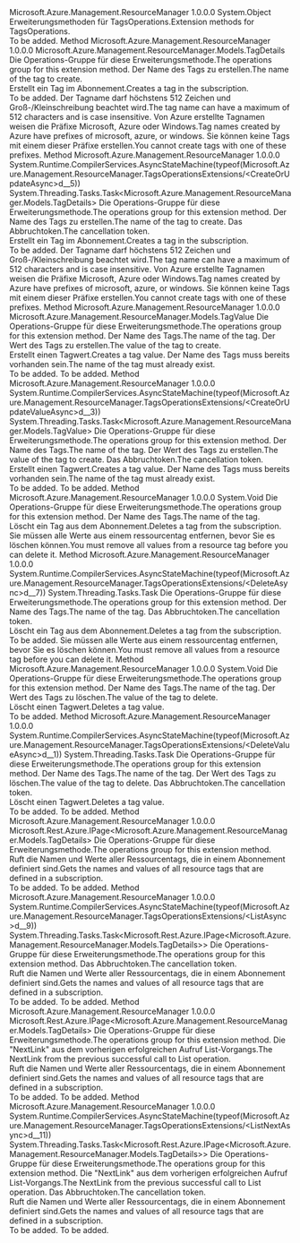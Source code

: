 <Type Name="TagsOperationsExtensions" FullName="Microsoft.Azure.Management.ResourceManager.TagsOperationsExtensions">
  <TypeSignature Language="C#" Value="public static class TagsOperationsExtensions" />
  <TypeSignature Language="ILAsm" Value=".class public auto ansi abstract sealed beforefieldinit TagsOperationsExtensions extends System.Object" />
  <TypeSignature Language="DocId" Value="T:Microsoft.Azure.Management.ResourceManager.TagsOperationsExtensions" />
  <TypeSignature Language="VB.NET" Value="Public Module TagsOperationsExtensions" />
  <TypeSignature Language="F#" Value="type TagsOperationsExtensions = class" />
  <AssemblyInfo>
    <AssemblyName>Microsoft.Azure.Management.ResourceManager</AssemblyName>
    <AssemblyVersion>1.0.0.0</AssemblyVersion>
  </AssemblyInfo>
  <Base>
    <BaseTypeName>System.Object</BaseTypeName>
  </Base>
  <Interfaces />
  <Docs>
    <summary>
            <span data-ttu-id="b4443-101">Erweiterungsmethoden für TagsOperations.</span><span class="sxs-lookup"><span data-stu-id="b4443-101">Extension methods for TagsOperations.</span></span>
            </summary>
    <remarks>To be added.</remarks>
  </Docs>
  <Members>
    <Member MemberName="CreateOrUpdate">
      <MemberSignature Language="C#" Value="public static Microsoft.Azure.Management.ResourceManager.Models.TagDetails CreateOrUpdate (this Microsoft.Azure.Management.ResourceManager.ITagsOperations operations, string tagName);" />
      <MemberSignature Language="ILAsm" Value=".method public static hidebysig class Microsoft.Azure.Management.ResourceManager.Models.TagDetails CreateOrUpdate(class Microsoft.Azure.Management.ResourceManager.ITagsOperations operations, string tagName) cil managed" />
      <MemberSignature Language="DocId" Value="M:Microsoft.Azure.Management.ResourceManager.TagsOperationsExtensions.CreateOrUpdate(Microsoft.Azure.Management.ResourceManager.ITagsOperations,System.String)" />
      <MemberSignature Language="VB.NET" Value="&lt;Extension()&gt;&#xA;Public Function CreateOrUpdate (operations As ITagsOperations, tagName As String) As TagDetails" />
      <MemberSignature Language="F#" Value="static member CreateOrUpdate : Microsoft.Azure.Management.ResourceManager.ITagsOperations * string -&gt; Microsoft.Azure.Management.ResourceManager.Models.TagDetails" Usage="Microsoft.Azure.Management.ResourceManager.TagsOperationsExtensions.CreateOrUpdate (operations, tagName)" />
      <MemberType>Method</MemberType>
      <AssemblyInfo>
        <AssemblyName>Microsoft.Azure.Management.ResourceManager</AssemblyName>
        <AssemblyVersion>1.0.0.0</AssemblyVersion>
      </AssemblyInfo>
      <ReturnValue>
        <ReturnType>Microsoft.Azure.Management.ResourceManager.Models.TagDetails</ReturnType>
      </ReturnValue>
      <Parameters>
        <Parameter Name="operations" Type="Microsoft.Azure.Management.ResourceManager.ITagsOperations" RefType="this" />
        <Parameter Name="tagName" Type="System.String" />
      </Parameters>
      <Docs>
        <param name="operations">
            <span data-ttu-id="b4443-102">Die Operations-Gruppe für diese Erweiterungsmethode.</span><span class="sxs-lookup"><span data-stu-id="b4443-102">The operations group for this extension method.</span></span>
            </param>
        <param name="tagName">
            <span data-ttu-id="b4443-103">Der Name des Tags zu erstellen.</span><span class="sxs-lookup"><span data-stu-id="b4443-103">The name of the tag to create.</span></span>
            </param>
        <summary>
            <span data-ttu-id="b4443-104">Erstellt ein Tag im Abonnement.</span><span class="sxs-lookup"><span data-stu-id="b4443-104">Creates a tag in the subscription.</span></span>
            </summary>
        <returns>To be added.</returns>
        <remarks>
            <span data-ttu-id="b4443-105">Der Tagname darf höchstens 512 Zeichen und Groß-/Kleinschreibung beachtet wird.</span><span class="sxs-lookup"><span data-stu-id="b4443-105">The tag name can have a maximum of 512 characters and is case insensitive.</span></span>
            <span data-ttu-id="b4443-106">Von Azure erstellte Tagnamen weisen die Präfixe Microsoft, Azure oder Windows.</span><span class="sxs-lookup"><span data-stu-id="b4443-106">Tag names created by Azure have prefixes of microsoft, azure, or windows.</span></span>
            <span data-ttu-id="b4443-107">Sie können keine Tags mit einem dieser Präfixe erstellen.</span><span class="sxs-lookup"><span data-stu-id="b4443-107">You cannot create tags with one of these prefixes.</span></span>
            </remarks>
      </Docs>
    </Member>
    <Member MemberName="CreateOrUpdateAsync">
      <MemberSignature Language="C#" Value="public static System.Threading.Tasks.Task&lt;Microsoft.Azure.Management.ResourceManager.Models.TagDetails&gt; CreateOrUpdateAsync (this Microsoft.Azure.Management.ResourceManager.ITagsOperations operations, string tagName, System.Threading.CancellationToken cancellationToken = null);" />
      <MemberSignature Language="ILAsm" Value=".method public static hidebysig class System.Threading.Tasks.Task`1&lt;class Microsoft.Azure.Management.ResourceManager.Models.TagDetails&gt; CreateOrUpdateAsync(class Microsoft.Azure.Management.ResourceManager.ITagsOperations operations, string tagName, valuetype System.Threading.CancellationToken cancellationToken) cil managed" />
      <MemberSignature Language="DocId" Value="M:Microsoft.Azure.Management.ResourceManager.TagsOperationsExtensions.CreateOrUpdateAsync(Microsoft.Azure.Management.ResourceManager.ITagsOperations,System.String,System.Threading.CancellationToken)" />
      <MemberSignature Language="F#" Value="static member CreateOrUpdateAsync : Microsoft.Azure.Management.ResourceManager.ITagsOperations * string * System.Threading.CancellationToken -&gt; System.Threading.Tasks.Task&lt;Microsoft.Azure.Management.ResourceManager.Models.TagDetails&gt;" Usage="Microsoft.Azure.Management.ResourceManager.TagsOperationsExtensions.CreateOrUpdateAsync (operations, tagName, cancellationToken)" />
      <MemberType>Method</MemberType>
      <AssemblyInfo>
        <AssemblyName>Microsoft.Azure.Management.ResourceManager</AssemblyName>
        <AssemblyVersion>1.0.0.0</AssemblyVersion>
      </AssemblyInfo>
      <Attributes>
        <Attribute>
          <AttributeName>System.Runtime.CompilerServices.AsyncStateMachine(typeof(Microsoft.Azure.Management.ResourceManager.TagsOperationsExtensions/&lt;CreateOrUpdateAsync&gt;d__5))</AttributeName>
        </Attribute>
      </Attributes>
      <ReturnValue>
        <ReturnType>System.Threading.Tasks.Task&lt;Microsoft.Azure.Management.ResourceManager.Models.TagDetails&gt;</ReturnType>
      </ReturnValue>
      <Parameters>
        <Parameter Name="operations" Type="Microsoft.Azure.Management.ResourceManager.ITagsOperations" RefType="this" />
        <Parameter Name="tagName" Type="System.String" />
        <Parameter Name="cancellationToken" Type="System.Threading.CancellationToken" />
      </Parameters>
      <Docs>
        <param name="operations">
            <span data-ttu-id="b4443-108">Die Operations-Gruppe für diese Erweiterungsmethode.</span><span class="sxs-lookup"><span data-stu-id="b4443-108">The operations group for this extension method.</span></span>
            </param>
        <param name="tagName">
            <span data-ttu-id="b4443-109">Der Name des Tags zu erstellen.</span><span class="sxs-lookup"><span data-stu-id="b4443-109">The name of the tag to create.</span></span>
            </param>
        <param name="cancellationToken">
            <span data-ttu-id="b4443-110">Das Abbruchtoken.</span><span class="sxs-lookup"><span data-stu-id="b4443-110">The cancellation token.</span></span>
            </param>
        <summary>
            <span data-ttu-id="b4443-111">Erstellt ein Tag im Abonnement.</span><span class="sxs-lookup"><span data-stu-id="b4443-111">Creates a tag in the subscription.</span></span>
            </summary>
        <returns>To be added.</returns>
        <remarks>
            <span data-ttu-id="b4443-112">Der Tagname darf höchstens 512 Zeichen und Groß-/Kleinschreibung beachtet wird.</span><span class="sxs-lookup"><span data-stu-id="b4443-112">The tag name can have a maximum of 512 characters and is case insensitive.</span></span>
            <span data-ttu-id="b4443-113">Von Azure erstellte Tagnamen weisen die Präfixe Microsoft, Azure oder Windows.</span><span class="sxs-lookup"><span data-stu-id="b4443-113">Tag names created by Azure have prefixes of microsoft, azure, or windows.</span></span>
            <span data-ttu-id="b4443-114">Sie können keine Tags mit einem dieser Präfixe erstellen.</span><span class="sxs-lookup"><span data-stu-id="b4443-114">You cannot create tags with one of these prefixes.</span></span>
            </remarks>
      </Docs>
    </Member>
    <Member MemberName="CreateOrUpdateValue">
      <MemberSignature Language="C#" Value="public static Microsoft.Azure.Management.ResourceManager.Models.TagValue CreateOrUpdateValue (this Microsoft.Azure.Management.ResourceManager.ITagsOperations operations, string tagName, string tagValue);" />
      <MemberSignature Language="ILAsm" Value=".method public static hidebysig class Microsoft.Azure.Management.ResourceManager.Models.TagValue CreateOrUpdateValue(class Microsoft.Azure.Management.ResourceManager.ITagsOperations operations, string tagName, string tagValue) cil managed" />
      <MemberSignature Language="DocId" Value="M:Microsoft.Azure.Management.ResourceManager.TagsOperationsExtensions.CreateOrUpdateValue(Microsoft.Azure.Management.ResourceManager.ITagsOperations,System.String,System.String)" />
      <MemberSignature Language="F#" Value="static member CreateOrUpdateValue : Microsoft.Azure.Management.ResourceManager.ITagsOperations * string * string -&gt; Microsoft.Azure.Management.ResourceManager.Models.TagValue" Usage="Microsoft.Azure.Management.ResourceManager.TagsOperationsExtensions.CreateOrUpdateValue (operations, tagName, tagValue)" />
      <MemberType>Method</MemberType>
      <AssemblyInfo>
        <AssemblyName>Microsoft.Azure.Management.ResourceManager</AssemblyName>
        <AssemblyVersion>1.0.0.0</AssemblyVersion>
      </AssemblyInfo>
      <ReturnValue>
        <ReturnType>Microsoft.Azure.Management.ResourceManager.Models.TagValue</ReturnType>
      </ReturnValue>
      <Parameters>
        <Parameter Name="operations" Type="Microsoft.Azure.Management.ResourceManager.ITagsOperations" RefType="this" />
        <Parameter Name="tagName" Type="System.String" />
        <Parameter Name="tagValue" Type="System.String" />
      </Parameters>
      <Docs>
        <param name="operations">
            <span data-ttu-id="b4443-115">Die Operations-Gruppe für diese Erweiterungsmethode.</span><span class="sxs-lookup"><span data-stu-id="b4443-115">The operations group for this extension method.</span></span>
            </param>
        <param name="tagName">
            <span data-ttu-id="b4443-116">Der Name des Tags.</span><span class="sxs-lookup"><span data-stu-id="b4443-116">The name of the tag.</span></span>
            </param>
        <param name="tagValue">
            <span data-ttu-id="b4443-117">Der Wert des Tags zu erstellen.</span><span class="sxs-lookup"><span data-stu-id="b4443-117">The value of the tag to create.</span></span>
            </param>
        <summary>
            <span data-ttu-id="b4443-118">Erstellt einen Tagwert.</span><span class="sxs-lookup"><span data-stu-id="b4443-118">Creates a tag value.</span></span> <span data-ttu-id="b4443-119">Der Name des Tags muss bereits vorhanden sein.</span><span class="sxs-lookup"><span data-stu-id="b4443-119">The name of the tag must already exist.</span></span>
            </summary>
        <returns>To be added.</returns>
        <remarks>To be added.</remarks>
      </Docs>
    </Member>
    <Member MemberName="CreateOrUpdateValueAsync">
      <MemberSignature Language="C#" Value="public static System.Threading.Tasks.Task&lt;Microsoft.Azure.Management.ResourceManager.Models.TagValue&gt; CreateOrUpdateValueAsync (this Microsoft.Azure.Management.ResourceManager.ITagsOperations operations, string tagName, string tagValue, System.Threading.CancellationToken cancellationToken = null);" />
      <MemberSignature Language="ILAsm" Value=".method public static hidebysig class System.Threading.Tasks.Task`1&lt;class Microsoft.Azure.Management.ResourceManager.Models.TagValue&gt; CreateOrUpdateValueAsync(class Microsoft.Azure.Management.ResourceManager.ITagsOperations operations, string tagName, string tagValue, valuetype System.Threading.CancellationToken cancellationToken) cil managed" />
      <MemberSignature Language="DocId" Value="M:Microsoft.Azure.Management.ResourceManager.TagsOperationsExtensions.CreateOrUpdateValueAsync(Microsoft.Azure.Management.ResourceManager.ITagsOperations,System.String,System.String,System.Threading.CancellationToken)" />
      <MemberSignature Language="F#" Value="static member CreateOrUpdateValueAsync : Microsoft.Azure.Management.ResourceManager.ITagsOperations * string * string * System.Threading.CancellationToken -&gt; System.Threading.Tasks.Task&lt;Microsoft.Azure.Management.ResourceManager.Models.TagValue&gt;" Usage="Microsoft.Azure.Management.ResourceManager.TagsOperationsExtensions.CreateOrUpdateValueAsync (operations, tagName, tagValue, cancellationToken)" />
      <MemberType>Method</MemberType>
      <AssemblyInfo>
        <AssemblyName>Microsoft.Azure.Management.ResourceManager</AssemblyName>
        <AssemblyVersion>1.0.0.0</AssemblyVersion>
      </AssemblyInfo>
      <Attributes>
        <Attribute>
          <AttributeName>System.Runtime.CompilerServices.AsyncStateMachine(typeof(Microsoft.Azure.Management.ResourceManager.TagsOperationsExtensions/&lt;CreateOrUpdateValueAsync&gt;d__3))</AttributeName>
        </Attribute>
      </Attributes>
      <ReturnValue>
        <ReturnType>System.Threading.Tasks.Task&lt;Microsoft.Azure.Management.ResourceManager.Models.TagValue&gt;</ReturnType>
      </ReturnValue>
      <Parameters>
        <Parameter Name="operations" Type="Microsoft.Azure.Management.ResourceManager.ITagsOperations" RefType="this" />
        <Parameter Name="tagName" Type="System.String" />
        <Parameter Name="tagValue" Type="System.String" />
        <Parameter Name="cancellationToken" Type="System.Threading.CancellationToken" />
      </Parameters>
      <Docs>
        <param name="operations">
            <span data-ttu-id="b4443-120">Die Operations-Gruppe für diese Erweiterungsmethode.</span><span class="sxs-lookup"><span data-stu-id="b4443-120">The operations group for this extension method.</span></span>
            </param>
        <param name="tagName">
            <span data-ttu-id="b4443-121">Der Name des Tags.</span><span class="sxs-lookup"><span data-stu-id="b4443-121">The name of the tag.</span></span>
            </param>
        <param name="tagValue">
            <span data-ttu-id="b4443-122">Der Wert des Tags zu erstellen.</span><span class="sxs-lookup"><span data-stu-id="b4443-122">The value of the tag to create.</span></span>
            </param>
        <param name="cancellationToken">
            <span data-ttu-id="b4443-123">Das Abbruchtoken.</span><span class="sxs-lookup"><span data-stu-id="b4443-123">The cancellation token.</span></span>
            </param>
        <summary>
            <span data-ttu-id="b4443-124">Erstellt einen Tagwert.</span><span class="sxs-lookup"><span data-stu-id="b4443-124">Creates a tag value.</span></span> <span data-ttu-id="b4443-125">Der Name des Tags muss bereits vorhanden sein.</span><span class="sxs-lookup"><span data-stu-id="b4443-125">The name of the tag must already exist.</span></span>
            </summary>
        <returns>To be added.</returns>
        <remarks>To be added.</remarks>
      </Docs>
    </Member>
    <Member MemberName="Delete">
      <MemberSignature Language="C#" Value="public static void Delete (this Microsoft.Azure.Management.ResourceManager.ITagsOperations operations, string tagName);" />
      <MemberSignature Language="ILAsm" Value=".method public static hidebysig void Delete(class Microsoft.Azure.Management.ResourceManager.ITagsOperations operations, string tagName) cil managed" />
      <MemberSignature Language="DocId" Value="M:Microsoft.Azure.Management.ResourceManager.TagsOperationsExtensions.Delete(Microsoft.Azure.Management.ResourceManager.ITagsOperations,System.String)" />
      <MemberSignature Language="VB.NET" Value="&lt;Extension()&gt;&#xA;Public Sub Delete (operations As ITagsOperations, tagName As String)" />
      <MemberSignature Language="F#" Value="static member Delete : Microsoft.Azure.Management.ResourceManager.ITagsOperations * string -&gt; unit" Usage="Microsoft.Azure.Management.ResourceManager.TagsOperationsExtensions.Delete (operations, tagName)" />
      <MemberType>Method</MemberType>
      <AssemblyInfo>
        <AssemblyName>Microsoft.Azure.Management.ResourceManager</AssemblyName>
        <AssemblyVersion>1.0.0.0</AssemblyVersion>
      </AssemblyInfo>
      <ReturnValue>
        <ReturnType>System.Void</ReturnType>
      </ReturnValue>
      <Parameters>
        <Parameter Name="operations" Type="Microsoft.Azure.Management.ResourceManager.ITagsOperations" RefType="this" />
        <Parameter Name="tagName" Type="System.String" />
      </Parameters>
      <Docs>
        <param name="operations">
            <span data-ttu-id="b4443-126">Die Operations-Gruppe für diese Erweiterungsmethode.</span><span class="sxs-lookup"><span data-stu-id="b4443-126">The operations group for this extension method.</span></span>
            </param>
        <param name="tagName">
            <span data-ttu-id="b4443-127">Der Name des Tags.</span><span class="sxs-lookup"><span data-stu-id="b4443-127">The name of the tag.</span></span>
            </param>
        <summary>
            <span data-ttu-id="b4443-128">Löscht ein Tag aus dem Abonnement.</span><span class="sxs-lookup"><span data-stu-id="b4443-128">Deletes a tag from the subscription.</span></span>
            </summary>
        <remarks>
            <span data-ttu-id="b4443-129">Sie müssen alle Werte aus einem ressourcentag entfernen, bevor Sie es löschen können.</span><span class="sxs-lookup"><span data-stu-id="b4443-129">You must remove all values from a resource tag before you can delete it.</span></span>
            </remarks>
      </Docs>
    </Member>
    <Member MemberName="DeleteAsync">
      <MemberSignature Language="C#" Value="public static System.Threading.Tasks.Task DeleteAsync (this Microsoft.Azure.Management.ResourceManager.ITagsOperations operations, string tagName, System.Threading.CancellationToken cancellationToken = null);" />
      <MemberSignature Language="ILAsm" Value=".method public static hidebysig class System.Threading.Tasks.Task DeleteAsync(class Microsoft.Azure.Management.ResourceManager.ITagsOperations operations, string tagName, valuetype System.Threading.CancellationToken cancellationToken) cil managed" />
      <MemberSignature Language="DocId" Value="M:Microsoft.Azure.Management.ResourceManager.TagsOperationsExtensions.DeleteAsync(Microsoft.Azure.Management.ResourceManager.ITagsOperations,System.String,System.Threading.CancellationToken)" />
      <MemberSignature Language="F#" Value="static member DeleteAsync : Microsoft.Azure.Management.ResourceManager.ITagsOperations * string * System.Threading.CancellationToken -&gt; System.Threading.Tasks.Task" Usage="Microsoft.Azure.Management.ResourceManager.TagsOperationsExtensions.DeleteAsync (operations, tagName, cancellationToken)" />
      <MemberType>Method</MemberType>
      <AssemblyInfo>
        <AssemblyName>Microsoft.Azure.Management.ResourceManager</AssemblyName>
        <AssemblyVersion>1.0.0.0</AssemblyVersion>
      </AssemblyInfo>
      <Attributes>
        <Attribute>
          <AttributeName>System.Runtime.CompilerServices.AsyncStateMachine(typeof(Microsoft.Azure.Management.ResourceManager.TagsOperationsExtensions/&lt;DeleteAsync&gt;d__7))</AttributeName>
        </Attribute>
      </Attributes>
      <ReturnValue>
        <ReturnType>System.Threading.Tasks.Task</ReturnType>
      </ReturnValue>
      <Parameters>
        <Parameter Name="operations" Type="Microsoft.Azure.Management.ResourceManager.ITagsOperations" RefType="this" />
        <Parameter Name="tagName" Type="System.String" />
        <Parameter Name="cancellationToken" Type="System.Threading.CancellationToken" />
      </Parameters>
      <Docs>
        <param name="operations">
            <span data-ttu-id="b4443-130">Die Operations-Gruppe für diese Erweiterungsmethode.</span><span class="sxs-lookup"><span data-stu-id="b4443-130">The operations group for this extension method.</span></span>
            </param>
        <param name="tagName">
            <span data-ttu-id="b4443-131">Der Name des Tags.</span><span class="sxs-lookup"><span data-stu-id="b4443-131">The name of the tag.</span></span>
            </param>
        <param name="cancellationToken">
            <span data-ttu-id="b4443-132">Das Abbruchtoken.</span><span class="sxs-lookup"><span data-stu-id="b4443-132">The cancellation token.</span></span>
            </param>
        <summary>
            <span data-ttu-id="b4443-133">Löscht ein Tag aus dem Abonnement.</span><span class="sxs-lookup"><span data-stu-id="b4443-133">Deletes a tag from the subscription.</span></span>
            </summary>
        <returns>To be added.</returns>
        <remarks>
            <span data-ttu-id="b4443-134">Sie müssen alle Werte aus einem ressourcentag entfernen, bevor Sie es löschen können.</span><span class="sxs-lookup"><span data-stu-id="b4443-134">You must remove all values from a resource tag before you can delete it.</span></span>
            </remarks>
      </Docs>
    </Member>
    <Member MemberName="DeleteValue">
      <MemberSignature Language="C#" Value="public static void DeleteValue (this Microsoft.Azure.Management.ResourceManager.ITagsOperations operations, string tagName, string tagValue);" />
      <MemberSignature Language="ILAsm" Value=".method public static hidebysig void DeleteValue(class Microsoft.Azure.Management.ResourceManager.ITagsOperations operations, string tagName, string tagValue) cil managed" />
      <MemberSignature Language="DocId" Value="M:Microsoft.Azure.Management.ResourceManager.TagsOperationsExtensions.DeleteValue(Microsoft.Azure.Management.ResourceManager.ITagsOperations,System.String,System.String)" />
      <MemberSignature Language="VB.NET" Value="&lt;Extension()&gt;&#xA;Public Sub DeleteValue (operations As ITagsOperations, tagName As String, tagValue As String)" />
      <MemberSignature Language="F#" Value="static member DeleteValue : Microsoft.Azure.Management.ResourceManager.ITagsOperations * string * string -&gt; unit" Usage="Microsoft.Azure.Management.ResourceManager.TagsOperationsExtensions.DeleteValue (operations, tagName, tagValue)" />
      <MemberType>Method</MemberType>
      <AssemblyInfo>
        <AssemblyName>Microsoft.Azure.Management.ResourceManager</AssemblyName>
        <AssemblyVersion>1.0.0.0</AssemblyVersion>
      </AssemblyInfo>
      <ReturnValue>
        <ReturnType>System.Void</ReturnType>
      </ReturnValue>
      <Parameters>
        <Parameter Name="operations" Type="Microsoft.Azure.Management.ResourceManager.ITagsOperations" RefType="this" />
        <Parameter Name="tagName" Type="System.String" />
        <Parameter Name="tagValue" Type="System.String" />
      </Parameters>
      <Docs>
        <param name="operations">
            <span data-ttu-id="b4443-135">Die Operations-Gruppe für diese Erweiterungsmethode.</span><span class="sxs-lookup"><span data-stu-id="b4443-135">The operations group for this extension method.</span></span>
            </param>
        <param name="tagName">
            <span data-ttu-id="b4443-136">Der Name des Tags.</span><span class="sxs-lookup"><span data-stu-id="b4443-136">The name of the tag.</span></span>
            </param>
        <param name="tagValue">
            <span data-ttu-id="b4443-137">Der Wert des Tags zu löschen.</span><span class="sxs-lookup"><span data-stu-id="b4443-137">The value of the tag to delete.</span></span>
            </param>
        <summary>
            <span data-ttu-id="b4443-138">Löscht einen Tagwert.</span><span class="sxs-lookup"><span data-stu-id="b4443-138">Deletes a tag value.</span></span>
            </summary>
        <remarks>To be added.</remarks>
      </Docs>
    </Member>
    <Member MemberName="DeleteValueAsync">
      <MemberSignature Language="C#" Value="public static System.Threading.Tasks.Task DeleteValueAsync (this Microsoft.Azure.Management.ResourceManager.ITagsOperations operations, string tagName, string tagValue, System.Threading.CancellationToken cancellationToken = null);" />
      <MemberSignature Language="ILAsm" Value=".method public static hidebysig class System.Threading.Tasks.Task DeleteValueAsync(class Microsoft.Azure.Management.ResourceManager.ITagsOperations operations, string tagName, string tagValue, valuetype System.Threading.CancellationToken cancellationToken) cil managed" />
      <MemberSignature Language="DocId" Value="M:Microsoft.Azure.Management.ResourceManager.TagsOperationsExtensions.DeleteValueAsync(Microsoft.Azure.Management.ResourceManager.ITagsOperations,System.String,System.String,System.Threading.CancellationToken)" />
      <MemberSignature Language="F#" Value="static member DeleteValueAsync : Microsoft.Azure.Management.ResourceManager.ITagsOperations * string * string * System.Threading.CancellationToken -&gt; System.Threading.Tasks.Task" Usage="Microsoft.Azure.Management.ResourceManager.TagsOperationsExtensions.DeleteValueAsync (operations, tagName, tagValue, cancellationToken)" />
      <MemberType>Method</MemberType>
      <AssemblyInfo>
        <AssemblyName>Microsoft.Azure.Management.ResourceManager</AssemblyName>
        <AssemblyVersion>1.0.0.0</AssemblyVersion>
      </AssemblyInfo>
      <Attributes>
        <Attribute>
          <AttributeName>System.Runtime.CompilerServices.AsyncStateMachine(typeof(Microsoft.Azure.Management.ResourceManager.TagsOperationsExtensions/&lt;DeleteValueAsync&gt;d__1))</AttributeName>
        </Attribute>
      </Attributes>
      <ReturnValue>
        <ReturnType>System.Threading.Tasks.Task</ReturnType>
      </ReturnValue>
      <Parameters>
        <Parameter Name="operations" Type="Microsoft.Azure.Management.ResourceManager.ITagsOperations" RefType="this" />
        <Parameter Name="tagName" Type="System.String" />
        <Parameter Name="tagValue" Type="System.String" />
        <Parameter Name="cancellationToken" Type="System.Threading.CancellationToken" />
      </Parameters>
      <Docs>
        <param name="operations">
            <span data-ttu-id="b4443-139">Die Operations-Gruppe für diese Erweiterungsmethode.</span><span class="sxs-lookup"><span data-stu-id="b4443-139">The operations group for this extension method.</span></span>
            </param>
        <param name="tagName">
            <span data-ttu-id="b4443-140">Der Name des Tags.</span><span class="sxs-lookup"><span data-stu-id="b4443-140">The name of the tag.</span></span>
            </param>
        <param name="tagValue">
            <span data-ttu-id="b4443-141">Der Wert des Tags zu löschen.</span><span class="sxs-lookup"><span data-stu-id="b4443-141">The value of the tag to delete.</span></span>
            </param>
        <param name="cancellationToken">
            <span data-ttu-id="b4443-142">Das Abbruchtoken.</span><span class="sxs-lookup"><span data-stu-id="b4443-142">The cancellation token.</span></span>
            </param>
        <summary>
            <span data-ttu-id="b4443-143">Löscht einen Tagwert.</span><span class="sxs-lookup"><span data-stu-id="b4443-143">Deletes a tag value.</span></span>
            </summary>
        <returns>To be added.</returns>
        <remarks>To be added.</remarks>
      </Docs>
    </Member>
    <Member MemberName="List">
      <MemberSignature Language="C#" Value="public static Microsoft.Rest.Azure.IPage&lt;Microsoft.Azure.Management.ResourceManager.Models.TagDetails&gt; List (this Microsoft.Azure.Management.ResourceManager.ITagsOperations operations);" />
      <MemberSignature Language="ILAsm" Value=".method public static hidebysig class Microsoft.Rest.Azure.IPage`1&lt;class Microsoft.Azure.Management.ResourceManager.Models.TagDetails&gt; List(class Microsoft.Azure.Management.ResourceManager.ITagsOperations operations) cil managed" />
      <MemberSignature Language="DocId" Value="M:Microsoft.Azure.Management.ResourceManager.TagsOperationsExtensions.List(Microsoft.Azure.Management.ResourceManager.ITagsOperations)" />
      <MemberSignature Language="VB.NET" Value="&lt;Extension()&gt;&#xA;Public Function List (operations As ITagsOperations) As IPage(Of TagDetails)" />
      <MemberSignature Language="F#" Value="static member List : Microsoft.Azure.Management.ResourceManager.ITagsOperations -&gt; Microsoft.Rest.Azure.IPage&lt;Microsoft.Azure.Management.ResourceManager.Models.TagDetails&gt;" Usage="Microsoft.Azure.Management.ResourceManager.TagsOperationsExtensions.List operations" />
      <MemberType>Method</MemberType>
      <AssemblyInfo>
        <AssemblyName>Microsoft.Azure.Management.ResourceManager</AssemblyName>
        <AssemblyVersion>1.0.0.0</AssemblyVersion>
      </AssemblyInfo>
      <ReturnValue>
        <ReturnType>Microsoft.Rest.Azure.IPage&lt;Microsoft.Azure.Management.ResourceManager.Models.TagDetails&gt;</ReturnType>
      </ReturnValue>
      <Parameters>
        <Parameter Name="operations" Type="Microsoft.Azure.Management.ResourceManager.ITagsOperations" RefType="this" />
      </Parameters>
      <Docs>
        <param name="operations">
            <span data-ttu-id="b4443-144">Die Operations-Gruppe für diese Erweiterungsmethode.</span><span class="sxs-lookup"><span data-stu-id="b4443-144">The operations group for this extension method.</span></span>
            </param>
        <summary>
            <span data-ttu-id="b4443-145">Ruft die Namen und Werte aller Ressourcentags, die in einem Abonnement definiert sind.</span><span class="sxs-lookup"><span data-stu-id="b4443-145">Gets the names and values of all resource tags that are defined in a subscription.</span></span>
            </summary>
        <returns>To be added.</returns>
        <remarks>To be added.</remarks>
      </Docs>
    </Member>
    <Member MemberName="ListAsync">
      <MemberSignature Language="C#" Value="public static System.Threading.Tasks.Task&lt;Microsoft.Rest.Azure.IPage&lt;Microsoft.Azure.Management.ResourceManager.Models.TagDetails&gt;&gt; ListAsync (this Microsoft.Azure.Management.ResourceManager.ITagsOperations operations, System.Threading.CancellationToken cancellationToken = null);" />
      <MemberSignature Language="ILAsm" Value=".method public static hidebysig class System.Threading.Tasks.Task`1&lt;class Microsoft.Rest.Azure.IPage`1&lt;class Microsoft.Azure.Management.ResourceManager.Models.TagDetails&gt;&gt; ListAsync(class Microsoft.Azure.Management.ResourceManager.ITagsOperations operations, valuetype System.Threading.CancellationToken cancellationToken) cil managed" />
      <MemberSignature Language="DocId" Value="M:Microsoft.Azure.Management.ResourceManager.TagsOperationsExtensions.ListAsync(Microsoft.Azure.Management.ResourceManager.ITagsOperations,System.Threading.CancellationToken)" />
      <MemberSignature Language="F#" Value="static member ListAsync : Microsoft.Azure.Management.ResourceManager.ITagsOperations * System.Threading.CancellationToken -&gt; System.Threading.Tasks.Task&lt;Microsoft.Rest.Azure.IPage&lt;Microsoft.Azure.Management.ResourceManager.Models.TagDetails&gt;&gt;" Usage="Microsoft.Azure.Management.ResourceManager.TagsOperationsExtensions.ListAsync (operations, cancellationToken)" />
      <MemberType>Method</MemberType>
      <AssemblyInfo>
        <AssemblyName>Microsoft.Azure.Management.ResourceManager</AssemblyName>
        <AssemblyVersion>1.0.0.0</AssemblyVersion>
      </AssemblyInfo>
      <Attributes>
        <Attribute>
          <AttributeName>System.Runtime.CompilerServices.AsyncStateMachine(typeof(Microsoft.Azure.Management.ResourceManager.TagsOperationsExtensions/&lt;ListAsync&gt;d__9))</AttributeName>
        </Attribute>
      </Attributes>
      <ReturnValue>
        <ReturnType>System.Threading.Tasks.Task&lt;Microsoft.Rest.Azure.IPage&lt;Microsoft.Azure.Management.ResourceManager.Models.TagDetails&gt;&gt;</ReturnType>
      </ReturnValue>
      <Parameters>
        <Parameter Name="operations" Type="Microsoft.Azure.Management.ResourceManager.ITagsOperations" RefType="this" />
        <Parameter Name="cancellationToken" Type="System.Threading.CancellationToken" />
      </Parameters>
      <Docs>
        <param name="operations">
            <span data-ttu-id="b4443-146">Die Operations-Gruppe für diese Erweiterungsmethode.</span><span class="sxs-lookup"><span data-stu-id="b4443-146">The operations group for this extension method.</span></span>
            </param>
        <param name="cancellationToken">
            <span data-ttu-id="b4443-147">Das Abbruchtoken.</span><span class="sxs-lookup"><span data-stu-id="b4443-147">The cancellation token.</span></span>
            </param>
        <summary>
            <span data-ttu-id="b4443-148">Ruft die Namen und Werte aller Ressourcentags, die in einem Abonnement definiert sind.</span><span class="sxs-lookup"><span data-stu-id="b4443-148">Gets the names and values of all resource tags that are defined in a subscription.</span></span>
            </summary>
        <returns>To be added.</returns>
        <remarks>To be added.</remarks>
      </Docs>
    </Member>
    <Member MemberName="ListNext">
      <MemberSignature Language="C#" Value="public static Microsoft.Rest.Azure.IPage&lt;Microsoft.Azure.Management.ResourceManager.Models.TagDetails&gt; ListNext (this Microsoft.Azure.Management.ResourceManager.ITagsOperations operations, string nextPageLink);" />
      <MemberSignature Language="ILAsm" Value=".method public static hidebysig class Microsoft.Rest.Azure.IPage`1&lt;class Microsoft.Azure.Management.ResourceManager.Models.TagDetails&gt; ListNext(class Microsoft.Azure.Management.ResourceManager.ITagsOperations operations, string nextPageLink) cil managed" />
      <MemberSignature Language="DocId" Value="M:Microsoft.Azure.Management.ResourceManager.TagsOperationsExtensions.ListNext(Microsoft.Azure.Management.ResourceManager.ITagsOperations,System.String)" />
      <MemberSignature Language="VB.NET" Value="&lt;Extension()&gt;&#xA;Public Function ListNext (operations As ITagsOperations, nextPageLink As String) As IPage(Of TagDetails)" />
      <MemberSignature Language="F#" Value="static member ListNext : Microsoft.Azure.Management.ResourceManager.ITagsOperations * string -&gt; Microsoft.Rest.Azure.IPage&lt;Microsoft.Azure.Management.ResourceManager.Models.TagDetails&gt;" Usage="Microsoft.Azure.Management.ResourceManager.TagsOperationsExtensions.ListNext (operations, nextPageLink)" />
      <MemberType>Method</MemberType>
      <AssemblyInfo>
        <AssemblyName>Microsoft.Azure.Management.ResourceManager</AssemblyName>
        <AssemblyVersion>1.0.0.0</AssemblyVersion>
      </AssemblyInfo>
      <ReturnValue>
        <ReturnType>Microsoft.Rest.Azure.IPage&lt;Microsoft.Azure.Management.ResourceManager.Models.TagDetails&gt;</ReturnType>
      </ReturnValue>
      <Parameters>
        <Parameter Name="operations" Type="Microsoft.Azure.Management.ResourceManager.ITagsOperations" RefType="this" />
        <Parameter Name="nextPageLink" Type="System.String" />
      </Parameters>
      <Docs>
        <param name="operations">
            <span data-ttu-id="b4443-149">Die Operations-Gruppe für diese Erweiterungsmethode.</span><span class="sxs-lookup"><span data-stu-id="b4443-149">The operations group for this extension method.</span></span>
            </param>
        <param name="nextPageLink">
            <span data-ttu-id="b4443-150">Die "NextLink" aus dem vorherigen erfolgreichen Aufruf List-Vorgangs.</span><span class="sxs-lookup"><span data-stu-id="b4443-150">The NextLink from the previous successful call to List operation.</span></span>
            </param>
        <summary>
            <span data-ttu-id="b4443-151">Ruft die Namen und Werte aller Ressourcentags, die in einem Abonnement definiert sind.</span><span class="sxs-lookup"><span data-stu-id="b4443-151">Gets the names and values of all resource tags that are defined in a subscription.</span></span>
            </summary>
        <returns>To be added.</returns>
        <remarks>To be added.</remarks>
      </Docs>
    </Member>
    <Member MemberName="ListNextAsync">
      <MemberSignature Language="C#" Value="public static System.Threading.Tasks.Task&lt;Microsoft.Rest.Azure.IPage&lt;Microsoft.Azure.Management.ResourceManager.Models.TagDetails&gt;&gt; ListNextAsync (this Microsoft.Azure.Management.ResourceManager.ITagsOperations operations, string nextPageLink, System.Threading.CancellationToken cancellationToken = null);" />
      <MemberSignature Language="ILAsm" Value=".method public static hidebysig class System.Threading.Tasks.Task`1&lt;class Microsoft.Rest.Azure.IPage`1&lt;class Microsoft.Azure.Management.ResourceManager.Models.TagDetails&gt;&gt; ListNextAsync(class Microsoft.Azure.Management.ResourceManager.ITagsOperations operations, string nextPageLink, valuetype System.Threading.CancellationToken cancellationToken) cil managed" />
      <MemberSignature Language="DocId" Value="M:Microsoft.Azure.Management.ResourceManager.TagsOperationsExtensions.ListNextAsync(Microsoft.Azure.Management.ResourceManager.ITagsOperations,System.String,System.Threading.CancellationToken)" />
      <MemberSignature Language="F#" Value="static member ListNextAsync : Microsoft.Azure.Management.ResourceManager.ITagsOperations * string * System.Threading.CancellationToken -&gt; System.Threading.Tasks.Task&lt;Microsoft.Rest.Azure.IPage&lt;Microsoft.Azure.Management.ResourceManager.Models.TagDetails&gt;&gt;" Usage="Microsoft.Azure.Management.ResourceManager.TagsOperationsExtensions.ListNextAsync (operations, nextPageLink, cancellationToken)" />
      <MemberType>Method</MemberType>
      <AssemblyInfo>
        <AssemblyName>Microsoft.Azure.Management.ResourceManager</AssemblyName>
        <AssemblyVersion>1.0.0.0</AssemblyVersion>
      </AssemblyInfo>
      <Attributes>
        <Attribute>
          <AttributeName>System.Runtime.CompilerServices.AsyncStateMachine(typeof(Microsoft.Azure.Management.ResourceManager.TagsOperationsExtensions/&lt;ListNextAsync&gt;d__11))</AttributeName>
        </Attribute>
      </Attributes>
      <ReturnValue>
        <ReturnType>System.Threading.Tasks.Task&lt;Microsoft.Rest.Azure.IPage&lt;Microsoft.Azure.Management.ResourceManager.Models.TagDetails&gt;&gt;</ReturnType>
      </ReturnValue>
      <Parameters>
        <Parameter Name="operations" Type="Microsoft.Azure.Management.ResourceManager.ITagsOperations" RefType="this" />
        <Parameter Name="nextPageLink" Type="System.String" />
        <Parameter Name="cancellationToken" Type="System.Threading.CancellationToken" />
      </Parameters>
      <Docs>
        <param name="operations">
            <span data-ttu-id="b4443-152">Die Operations-Gruppe für diese Erweiterungsmethode.</span><span class="sxs-lookup"><span data-stu-id="b4443-152">The operations group for this extension method.</span></span>
            </param>
        <param name="nextPageLink">
            <span data-ttu-id="b4443-153">Die "NextLink" aus dem vorherigen erfolgreichen Aufruf List-Vorgangs.</span><span class="sxs-lookup"><span data-stu-id="b4443-153">The NextLink from the previous successful call to List operation.</span></span>
            </param>
        <param name="cancellationToken">
            <span data-ttu-id="b4443-154">Das Abbruchtoken.</span><span class="sxs-lookup"><span data-stu-id="b4443-154">The cancellation token.</span></span>
            </param>
        <summary>
            <span data-ttu-id="b4443-155">Ruft die Namen und Werte aller Ressourcentags, die in einem Abonnement definiert sind.</span><span class="sxs-lookup"><span data-stu-id="b4443-155">Gets the names and values of all resource tags that are defined in a subscription.</span></span>
            </summary>
        <returns>To be added.</returns>
        <remarks>To be added.</remarks>
      </Docs>
    </Member>
  </Members>
</Type>